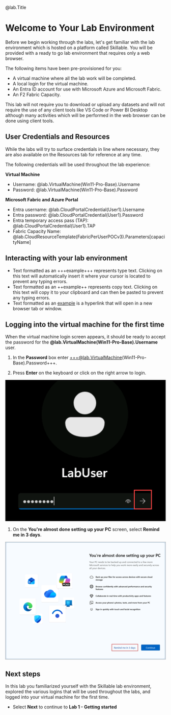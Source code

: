 @lab.Title

# Welcome to Your Lab Environment

Before we begin working through the labs, let's get familiar with the lab environment which is hosted on a platform called Skillable. You will be provided with a ready to go lab environment that requires only a web browser. 

The following items have been pre-provisioned for you:

- A virtual machine where all the lab work will be completed.
- A local login for the virtual machine. 
- An Entra ID account for use with Microsoft Azure and Microsoft Fabric.
- An F2 Fabric Capacity.

This lab will not require you to download or upload any datasets and will not require the use of any client tools like VS Code or Power BI Desktop although many activities which will be performed in the web browser can be done using client tools.

## User Credentials and Resources

While the labs will try to surface credentials in line where necessary, they are also available on the Resources tab for reference at any time.

The following credentials will be used throughout the lab experience:

**Virtual Machine**

- Username: @lab.VirtualMachine(Win11-Pro-Base).Username
- Password: @lab.VirtualMachine(Win11-Pro-Base).Password

**Microsoft Fabric and Azure Portal**

- Entra username: @lab.CloudPortalCredential(User1).Username
- Entra password: @lab.CloudPortalCredential(User1).Password
- Entra temporary access pass (TAP): @lab.CloudPortalCredential(User1).TAP
- Fabric Capacity Name: @lab.CloudResourceTemplate(FabricPerUserPOCv3).Parameters[capacityName]

## Interacting with your lab environment
- Text formatted as an +++example+++ represents type text. Clicking on this text will automatically insert it where your cursor is located to prevent any typing errors.
- Text formatted as an ++example++ represents copy text. Clicking on this text will copy it to your clipboard and can then be pasted to prevent any typing errors.
- Text formatted as an [example](https://www.microsoft.com/en-us/microsoft-fabric/getting-started) is a hyperlink that will open in a new browser tab or window.

## Logging into the virtual machine for the first time

When the virtual machine login screen appears, it should be ready to accept the password for the **@lab.VirtualMachine(Win11-Pro-Base).Username** user.

1. In the **Password** box enter +++@lab.VirtualMachine(Win11-Pro-Base).Password+++.

1. Press **Enter** on the keyboard or click on the right arrow to login.

![](../assets/images/00_windows_login.png)

1. On the **You're almost done setting up your PC** screen, select **Remind me in 3 days**.

![](../assets/images/00_windows_initial_setup.png)

## Next steps
In this lab you familiarized yourself with the Skillable lab environment, explored the various logins that will be used throughout the labs, and logged into your virtual machine for the first time.

- Select **Next** to continue to **Lab 1 - Getting started**